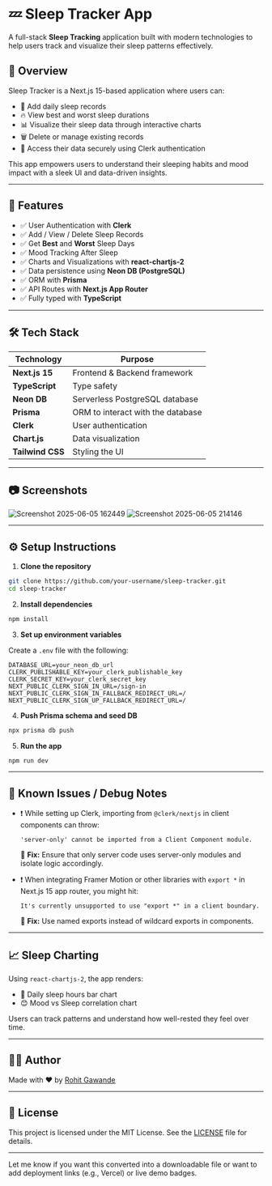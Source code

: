 # 💤 Sleep Tracker App

A full-stack **Sleep Tracking** application built with modern technologies to help users track and visualize their sleep patterns effectively.

## 📌 Overview

Sleep Tracker is a Next.js 15-based application where users can:

* 📝 Add daily sleep records
* 🔥 View best and worst sleep durations
* 📊 Visualize their sleep data through interactive charts
* 🗑️ Delete or manage existing records
* 🔐 Access their data securely using Clerk authentication

This app empowers users to understand their sleeping habits and mood impact with a sleek UI and data-driven insights.

---

## 🚀 Features

* ✅ User Authentication with **Clerk**
* ✅ Add / View / Delete Sleep Records
* ✅ Get **Best** and **Worst** Sleep Days
* ✅ Mood Tracking After Sleep
* ✅ Charts and Visualizations with **react-chartjs-2**
* ✅ Data persistence using **Neon DB (PostgreSQL)**
* ✅ ORM with **Prisma**
* ✅ API Routes with **Next.js App Router**
* ✅ Fully typed with **TypeScript**

---

## 🛠️ Tech Stack

| Technology       | Purpose                           |
| ---------------- | --------------------------------- |
| **Next.js 15**   | Frontend & Backend framework      |
| **TypeScript**   | Type safety                       |
| **Neon DB**      | Serverless PostgreSQL database    |
| **Prisma**       | ORM to interact with the database |
| **Clerk**        | User authentication               |
| **Chart.js**     | Data visualization                |
| **Tailwind CSS** | Styling the UI                    |

---

## 📷 Screenshots

![Screenshot 2025-06-05 162449](https://github.com/user-attachments/assets/d3410fa9-ab87-4e8b-b360-2429bc229a07)
![Screenshot 2025-06-05 214146](https://github.com/user-attachments/assets/0cc37c12-4d5f-4f05-8200-4d0acc112332)

---

## ⚙️ Setup Instructions

1. **Clone the repository**

```bash
git clone https://github.com/your-username/sleep-tracker.git
cd sleep-tracker
```

2. **Install dependencies**

```bash
npm install
```

3. **Set up environment variables**

Create a `.env` file with the following:

```env
DATABASE_URL=your_neon_db_url
CLERK_PUBLISHABLE_KEY=your_clerk_publishable_key
CLERK_SECRET_KEY=your_clerk_secret_key
NEXT_PUBLIC_CLERK_SIGN_IN_URL=/sign-in
NEXT_PUBLIC_CLERK_SIGN_IN_FALLBACK_REDIRECT_URL=/
NEXT_PUBLIC_CLERK_SIGN_UP_FALLBACK_REDIRECT_URL=/
```

4. **Push Prisma schema and seed DB**

```bash
npx prisma db push
```

5. **Run the app**

```bash
npm run dev
```

---

## 🐛 Known Issues / Debug Notes

* ❗ While setting up Clerk, importing from `@clerk/nextjs` in client components can throw:

  ```
  'server-only' cannot be imported from a Client Component module.
  ```

  🔧 **Fix:** Ensure that only server code uses server-only modules and isolate logic accordingly.

* ❗ When integrating Framer Motion or other libraries with `export *` in Next.js 15 app router, you might hit:

  ```
  It's currently unsupported to use "export *" in a client boundary.
  ```

  🔧 **Fix:** Use named exports instead of wildcard exports in components.

---

## 📈 Sleep Charting

Using `react-chartjs-2`, the app renders:

* 📅 Daily sleep hours bar chart
* 😊 Mood vs Sleep correlation chart

Users can track patterns and understand how well-rested they feel over time.

---

## 🧑‍💻 Author

Made with ❤️ by [Rohit Gawande](https://github.com/rohit-cpp)

---

## 📃 License

This project is licensed under the MIT License. See the [LICENSE](LICENSE) file for details.

---

Let me know if you want this converted into a downloadable file or want to add deployment links (e.g., Vercel) or live demo badges.
